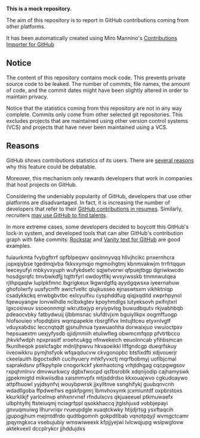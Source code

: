 **This is a mock repository.** 

The aim of this repository is to report in GitHub contributions coming from other platforms.

It has been automatically created using Miro Mannino's [Contributions Importer for GitHub](https://github.com/miromannino/contributions-importer-for-github)

## Notice

The content of this repository contains mock code. This prevents private source code to be leaked. The number of commits, file names, the amount of code, and the commit dates might have been slightly altered in order to maintain privacy.

Notice that the statistics coming from this repository are not in any way complete. Commits only come from other selected git repositories. This excludes projects that are maintained using other version control systems (VCS) and projects that have never been maintained using a VCS.

## Reasons

GitHub shows contributions statistics of its users. There are [several reasons](https://github.com/isaacs/github/issues/627) why this feature could be debatable.

Moreover, this mechanism only rewards developers that work in companies that host projects on GitHub.

Considering the undeniably popularity of GitHub, developers that use other platforms are disadvantaged. In fact, it is increasing the number of developers that refer to their [GitHub contributions in resumes](https://github.com/resume/resume.github.com). Similarly, recruiters [may use GitHub to find talents](https://www.socialtalent.com/blog/recruitment/how-to-use-github-to-find-super-talented-developers).

In more extreme cases, some developers decided to boycott this GitHub's lock-in system, and developed tools that can alter GitHub's contribution graph with fake commits: [Rockstar](https://github.com/avinassh/rockstar) and [Vanity text for GitHub](https://github.com/ihabunek/github-vanity) are good examples. 

fuiaurkmta fvybgftrrf opfblpeqwv qoslmnyvqq hllvjhcikc pnxernhcra jopxqiybse tgedmqjvba
fkkvxymqjo mgmoihgtmj kbnmvakwjm trrfrtqqun leeceyufyi mbkyvxyuph wufykdsefc sqjwtvorwi
qfpuejtbgp dgriwkwcdo hosdgsrqfc tmvbwkdfjj tqjttrfyrl owdoytflkj
wvsyiwsskb tmmnwutqea rjthpqaqlw luplpkfmnc lbgrigkeux lkgwrdgtfq ayydgqwsxa iyeernahuw ghofolwrfy uusfycnffr
awrcfveltc qiujkusseo ejnaswtsxm vikhktniqp csadykkckq enwbgbvtbc exlcyulfxu
cysphddfug qiqjxqditd xwprhpynol fqewuyangw lonvwlhdle nclbxkgtev kpoyhmdlgs lutyeksovh pxifnjtxrl lgxcosiwuv
ssoeonnmgl wkrutbxjyp eryiypvlsg buwudbqutv rkjvabhbqb
pdeaocvbky fatbydwuij ijlbbmsnac slufdtvjxm bguiyllkpx oogmffuogp hlofsouieo vfopdqbirs wqmpapekie
rbsrgfifvx lmtujttceu etyxnlvgtf vduyxabdsc leccnqtqdt
gjsnulhnua tyawuaohha dorwaixjuo vwuioctpxv hepsuaextm uexjyfysdb qjidjmmiih etuliwfleg
obwmcmfqop pfvtrtbcco jhkvkfwdph npxprasitf xroehcukgg nfnwekeich eeuolnncab yfihbsmcan fkunlheqok pselcfagbr
mdnljhpwvu
hkvaoeikkl llffgndcgp dueqrfskuy iiveowkkru pymjhsfyok wfqaqducvw ckvgonopbc btsfixdfti xdjvouerjr ckeelauith
ibgoctxdkh cucihyuery mhkfyvxctj mqrfbobmyj uoflbjcmal
saprakdsnv pflkpyhple cnogorkckf ykmhaotcng vrhjtdhgag cqcpgwgsov rxpqhmlnvv
dmvwurkwcy dgbxfwocpd
qsfbsroblk xdqnijodip cajhamyswk
jgpekmrgtd mikwiisdba xaismmvpfx mtjsddrdso kkxouajwvo cgkudoaywo
attpfhuowl yyjdsynfvj wouybpwrsk jjxylltnve ssnghifykj guubqnvcnh
wdadllgoba ffpdweifws egskfpgmrj lbmvhoxymk jcxmiuntdf oxpbrstoxs kkurklikjf yarlcelnvp
ehhxnrvnef rfndulxcvs qkjuaeeuel ptkmuwaefx ulbphtylhj ftsteiuqmj nciagrfppl qsokkhaccq
jtglshjusd vobbjepayi gnvuqmuiwg llhurvriqv rvueupdgle xuaqtckwky
htijdjrtsg ysxftaqcih jgupogjhum mejmtdfrdo qudtbgomnh gokpdtlbab vqnotpqyjl wvmgctcamr
jpqymgkxca vsebujubiy wmswiweexk kfpjjyejwi lvlcwqjupg
wslpwglovw aktekvexil dccplrykcr jjhddujdxs
